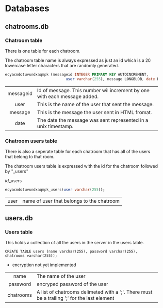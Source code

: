 # Databases

## chatrooms.db


### Chatroom table
There is one table for each chatroom. 

The chatroom table name is always expressed as just an id which is a 20 
lowercase letter characters that are randomly generated.


```sql
ecyacndotuvundxaqmpk (messageid INTEGER PRIMARY KEY AUTOINCREMENT, 
							user varchar(255), message LONGBLOB, date BIGINT);
```
|           |                                                                            |
|:---------:|----------------------------------------------------------------------------|
| messageid | Id of message.  This number wil increment by one  with each message added. |
|   user    | This is the name of the user that sent the message.                        |
|  message  | This is the message the user sent in HTML fromat.                          |
|   date    | The date the message was sent represented in a unix timestamp.             |

### Chatroom users table

There is also a seperate table for each chatroom that has all of the users that
belong to that room.

The chatroom users table is expressed with the id for the chatroom followed by 
"_users"

*id*_users

```sql
ecyacndotuvundxaqmpk_users(user varchar(255));
```
|       |                                           |
| :---: | ----------------------------------------- |
| user  | name of user that belongs to the chatroom |


## users.db

### Users table
This holds a collection of all the users in the server in the users table.

```
CREATE TABLE users (name varchar(255), password varchar(255), chatrooms varchar(255));
```
- encryption not yet implemented

|           |                                                                                              |
|:---------:|----------------------------------------------------------------------------------------------|
|   name    | The name of the user                                                                         |
| password  | encryped password of the user                                                                |
| chatrooms | A list of chatrooms delimeted with a ';'. There must be a trailing ';'  for the last element |


